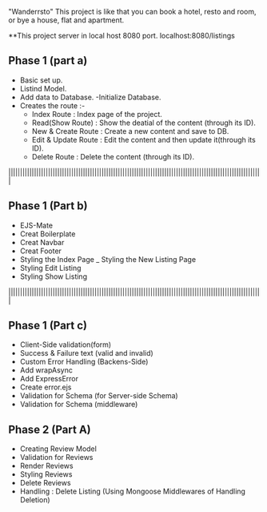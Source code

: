 "Wanderrsto" This project is like that you can book a hotel, resto and room, or bye a house, flat and apartment.

**This project server in local host 8080 port.
          localhost:8080/listings


Phase 1 (part a)
------------------------------
- Basic set up.
- Listind Model.
- Add data to Database.
-Initialize Database.
- Creates the route :-
    - Index Route : Index page of the project.
    -  Read(Show Route) : Show the deatial of the content (through its ID).
    - New & Create Route : Create a new content and save to DB.
    - Edit & Update Route : Edit the content and then update it(through its ID).
    - Delete Route : Delete the content (through its ID).

|||||||||||||||||||||||||||||||||||||||||||||||||||||||||||||||||||||||||||||||||||||||||||||||||||||||||||||

Phase 1 (Part b)
-------------------------------------
 
- EJS-Mate
- Creat Boilerplate
- Creat Navbar
- Creat Footer
- Styling the Index Page
_ Styling the New Listing Page
- Styling Edit Listing
- Styling Show Listing

|||||||||||||||||||||||||||||||||||||||||||||||||||||||||||||||||||||||||||||||||||||||||||||||||||||||||||||

Phase 1 (Part c)
---------------------------------------------------------------------------

- Client-Side validation(form)
- Success & Failure text (valid and invalid)
- Custom Error Handling (Backens-Side)
- Add wrapAsync
- Add ExpressError
- Create error.ejs
- Validation for Schema (for Server-side Schema)
- Validation for Schema (middleware)


Phase 2 (Part A)
---------------------------------------------------------------------------

- Creating Review Model
- Validation for Reviews
- Render Reviews
- Styling Reviews
- Delete Reviews
- Handling : Delete Listing (Using Mongoose Middlewares of Handling Deletion)